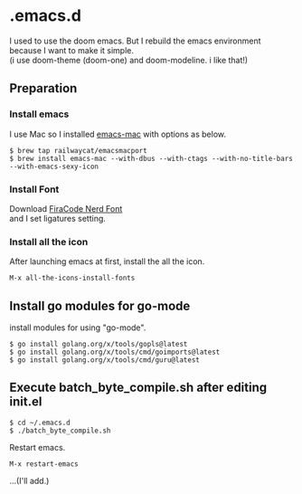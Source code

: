 # .emacs.d

I used to use the doom emacs. But I rebuild the emacs environment because I want to make it simple.  
(i use doom-theme (doom-one) and doom-modeline. i like that!)  


## Preparation

### Install emacs

I use Mac so I installed [emacs-mac](https://github.com/railwaycat/homebrew-emacsmacport) with options as below.

``` shell
$ brew tap railwaycat/emacsmacport
$ brew install emacs-mac --with-dbus --with-ctags --with-no-title-bars --with-emacs-sexy-icon
```

### Install Font

Download [FiraCode Nerd Font](https://github.com/ryanoasis/nerd-fonts/tree/master/patched-fonts/FiraCode)  
and I set ligatures setting.

### Install all the icon

After launching emacs at first, install the all the icon.

``` shellsession
M-x all-the-icons-install-fonts
```

## Install go modules for go-mode

install modules for using "go-mode".

``` shell
$ go install golang.org/x/tools/gopls@latest
$ go install golang.org/x/tools/cmd/goimports@latest
$ go install golang.org/x/tools/cmd/guru@latest
```

## Execute batch_byte_compile.sh after editing init.el

``` shell
$ cd ~/.emacs.d
$ ./batch_byte_compile.sh
```

Restart emacs.

```
M-x restart-emacs
```

...(I'll add.)

